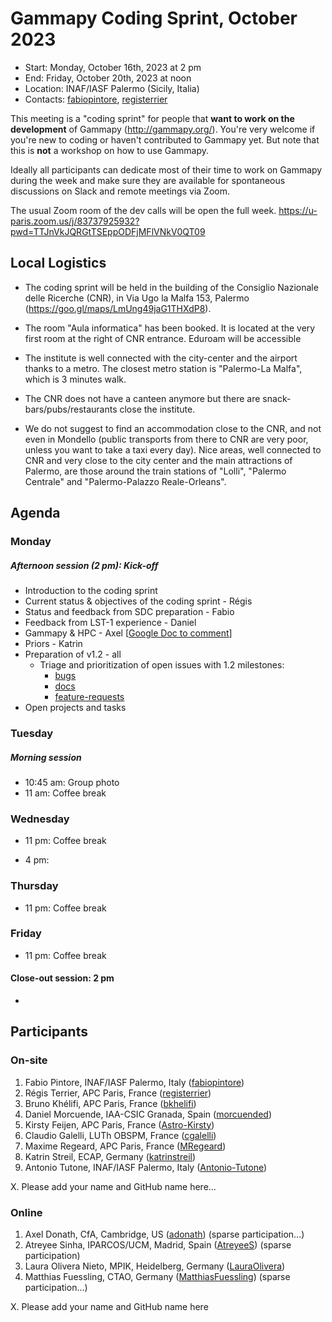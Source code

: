 # Gammapy Coding Sprint, October 2023

* Start: Monday, October 16th, 2023 at 2 pm
* End: Friday, October 20th, 2023 at noon
* Location: INAF/IASF Palermo (Sicily, Italia)
* Contacts: [fabiopintore](https://github.com/fabiopintore), [registerrier](https://https://github.com/github.com/registerrier)

This meeting is a "coding sprint" for people that **want to work on the development** of Gammapy
(http://gammapy.org/). You're very welcome if you're new to coding or haven't contributed to
Gammapy yet. But note that this is **not** a workshop on how to use Gammapy.

Ideally all participants can dedicate most of their time to work on Gammapy during the week and make sure they are available for spontaneous discussions on Slack and remote meetings via Zoom.

The usual Zoom room of the dev calls will be open the full week.
https://u-paris.zoom.us/j/83737925932?pwd=TTJnVkJQRGtTSEppODFjMFlVNkV0QT09

## Local Logistics

- The coding sprint will be held in the building of the Consiglio Nazionale delle Ricerche (CNR), in Via Ugo la Malfa 153, Palermo (https://goo.gl/maps/LmUng49jaG1THXdP8).

- The room "Aula informatica" has been booked. It is located at the very first room at the right of CNR entrance. Eduroam will be accessible

- The institute is well connected with the city-center and the airport thanks to a metro. The closest metro station is "Palermo-La Malfa", which is 3 minutes walk.

- The CNR does not have a canteen anymore but there are snack-bars/pubs/restaurants close the institute. 

- We do not suggest to find an accommodation close to the CNR, and not even in Mondello (public transports from there to CNR are very poor, unless you want to take a taxi every day). Nice areas, well connected to CNR and very close to the city center and the main attractions of Palermo, are those around the train stations of "Lolli", "Palermo Centrale" and "Palermo-Palazzo Reale-Orleans".  


## Agenda


### Monday 
##### Afternoon session (2 pm): Kick-off
* Introduction to the coding sprint
* Current status & objectives of the coding sprint - Régis
* Status and feedback from SDC preparation - Fabio
* Feedback from LST-1 experience - Daniel
* Gammapy & HPC - Axel [[Google Doc to comment](https://docs.google.com/document/d/1aK4CUuIERIwpJyRrxb9Elwwl0a3zGC8NCNviG9t9Rmo/edit)]
* Priors - Katrin
* Preparation of v1.2 - all
  * Triage and prioritization of open issues with 1.2 milestones:
    * [bugs](https://github.com/gammapy/gammapy/issues?q=is%3Aopen+is%3Aissue+milestone%3A1.2+label%3Abug)
    * [docs](https://github.com/gammapy/gammapy/issues?q=is%3Aopen+is%3Aissue+milestone%3A1.2+label%3Adocs)
    * [feature-requests](https://github.com/gammapy/gammapy/issues?q=is%3Aopen+is%3Aissue+milestone%3A1.2+label%3Afeature-request+)
* Open projects and tasks

### Tuesday

##### Morning session 

* 10:45 am: Group photo
* 11 am: Coffee break

### Wednesday

* 11 pm: Coffee break

* 4 pm: 

### Thursday 

* 11 pm: Coffee break


### Friday 

* 11 pm: Coffee break

#### Close-out session: 2 pm

* 

## Participants

### On-site

1. Fabio Pintore, INAF/IASF Palermo, Italy ([fabiopintore](https://github.com/fabiopintore))
2. Régis Terrier, APC Paris, France ([registerrier](https://github.com/registerrier))
3. Bruno Khélifi, APC Paris, France ([bkhelifi](https://github.com/bkhelifi))
4. Daniel Morcuende, IAA-CSIC Granada, Spain ([morcuended](https://github.com/morcuended))
5. Kirsty Feijen, APC Paris, France ([Astro-Kirsty](https://github.com/Astro-Kirsty))
6. Claudio Galelli, LUTh OBSPM, France ([cgalelli](https://github.com/cgalelli))
7. Maxime Regeard, APC Paris, France ([MRegeard](https://github.com/MRegeard))
8. Katrin Streil, ECAP, Germany ([katrinstreil](https://github.com/katrinstreil))
9. Antonio Tutone, INAF/IASF Palermo, Italy ([Antonio-Tutone](https://github.com/Antonio-Tutone))

X. Please add your name and GitHub name here...

### Online

1. Axel Donath, CfA, Cambridge, US ([adonath](https://github.com/adonath)) (sparse participation...)
2. Atreyee Sinha, IPARCOS/UCM, Madrid, Spain ([AtreyeeS](https://github.com/AtreyeeS)) (sparse participation)
3. Laura Olivera Nieto, MPIK, Heidelberg, Germany ([LauraOlivera](https://github.com/LauraOlivera))
4. Matthias Fuessling, CTAO, Germany ([MatthiasFuessling](https://github.com/MatthiasFuessling)) (sparse participation...)

X. Please add your name and GitHub name here
